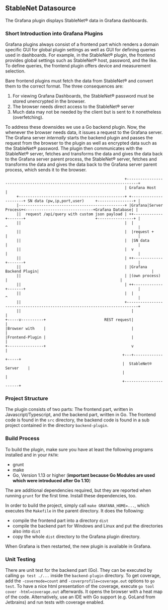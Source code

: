 ## StableNet Datasource

The Grafana plugin displays StableNet® data in Grafana dashboards.

### Short Introduction into Grafana Plugins

Grafana plugins always consist of a frontend part which renders a domain specific GUI for global plugin settings as
well as GUI for defining queries used in dashboards. For example, in the StableNet® plugin, the frontend provides
global settings such as StableNet® host, password, and the like. To define queries, the frontend plugin offers device
and measurement selection.

Bare frontend plugins must fetch the data from StableNet® and convert them to the correct format. The three consequences
are:
1. For viewing Grafana Dashboards, the StableNet® password must be stored unencrypted in the browser.
2. The browser needs direct access to the StableNet® server
3. Much data may not be needed by the client but is sent to it nonetheless (overfetching).

To address these downsides we use a Go backend plugin. Now, the whenever the browser needs data, it issues a request
to the Grafana server. The Grafana server *internally* starts the backend plugin and passes the request from the
browser to the plugin as well as encrypted data such as the StableNet® password. The plugin then communicates with
the StableNet® server, fetches and transforms the data and gives the data back to the Grafana server parent process,
the StableNet® server, fetches and transforms the data and gives the data back to the Grafana server parent process,
which sends it to the browser.

```
                                                     +---------------------------------------------------------------------------+
                                                     | Grafana Host                                                              |
     +-----------------------------------------------+ +----------------------+ SN data (pw,ip,port,user)     +----------------+ |
     |-----------------------------------------------+ |Grafana|Server Process+<------------------------------+Grafana Database| |
     ||  request /api/query with custom json payload | ++-------------+-------+                               +----------------+ |
     ||                                              |  |             ^                                                          |
     ||                                              |  |request +    |                                                          |
     ||                                              |  |SN data      |                                                          |
     ||                                              |  v             |                                                          |
     ||                                              | ++-------------+-------+                                                  |
     ||                                              | |Grafana Backend Plugin|                                                  |
     ||                                              | |(own process)         |                                                  |
     ||                                              | ++-------------+-------+                                                  |
     ||                                              |  |             ^                                                          |
     ||                                              +---------------------------------------------------------------------------+
     ||                                                 |             |
+-----v----------+                          REST request|             |
|Browser with    |                                      |             |
|Frontend-Plugin |                                      |             |
+----------------+                                      v             |
                                                    +---+-------------+-----+
                                                    |  StableNet® Server    |
                                                    |                       |
                                                    +-----------------------+
```

### Project Structure

The plugin consists of two parts: The frontend part, written in Javascript/Typescript, and the backend part, written
in Go. The frontend code is found in the `src` directory, the backend code is found in a sub project contained
in the directory `backend-plugin`.

### Build Process

To build the plugin, make sure you have at least the following programs installed and in your `PATH`:
 - grunt
 - make
 - Go, Version 1.13 or higher (**important because Go Modules are used which were introduced after Go 1.10**)
 
 The are additional dependencies required, but they are reported when running `grunt` for the first time. Install these
 dependencies, too.
 
 In order to build the project, simply call `make GRAFANA_HOME=...`, which executes the `Makefile` in the parent directory.
 It does the following:
 - compile the frontend part into a directory `dist`
 - compile the backend part for Windows and Linux and put the directories also into `dist`
 - copy the whole `dist` directory to the Grafana plugin directory.
 
 When Grafana is then restarted, the new plugin is available in Grafana.
 
 ### Unit Testing
 
 There are unit test for the backend part (Go). They can be executed by calling `go test ./...` inside the 
 `backend-plugin` directory. To get coverage, add the `-covermode=count` and `-coverprofile=coverage.out` options to `go test`.
 To have a nice html presentation of the coverage, execute `go tool cover -html=coverage.out` afterwards. It opens
 the browser with a heat map of the code. Alternatively, use an IDE with Go support (e.g. GoLand from Jetbrains)
 and run tests with coverage enabled.
 

 

